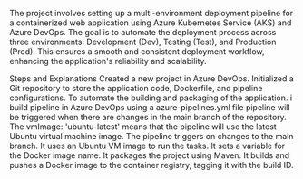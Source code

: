 The project involves setting up a multi-environment deployment pipeline for a containerized web application using Azure Kubernetes Service (AKS) and Azure DevOps. The goal is to automate the deployment process across three environments: Development (Dev), Testing (Test), and Production (Prod). This ensures a smooth and consistent deployment workflow, enhancing the application's reliability and scalability.

Steps and Explanations
Created a new project in Azure DevOps.
Initialized a Git repository to store the application code, Dockerfile, and pipeline configurations.
To automate the building and packaging of the application. i   build pipeline in Azure DevOps using a azure-pipelines.yml file pipeline will be triggered when there are changes in the main branch of the repository.
The vmImage: 'ubuntu-latest' means that the pipeline will use the latest Ubuntu virtual machine image.
The pipeline triggers on changes to the main branch.
It uses an Ubuntu VM image to run the tasks.
It sets a variable for the Docker image name.
It packages the project using Maven.
It builds and pushes a Docker image to the container registry, tagging it with the build ID.